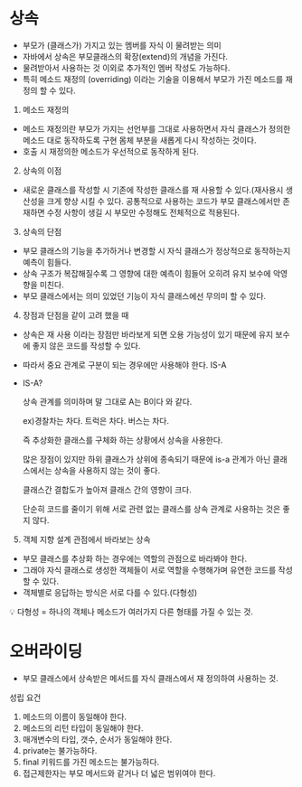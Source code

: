 # 상속
- 부모가 (클래스가) 가지고 있는 멤버를 자식 이 물려받는 의미
- 자바에서 상속은 부모클래스의 확장(extend)의 개념을 가진다.
- 물려받아서 사용하는 것 이외로 추가적인 멤버 작성도 가능하다.
- 특히 메소드 재정의 (overriding) 이라는 기술을 이용해서 부모가 가진 메소드를 재 정의 할 수 있다.

1. 메소드 재정의 
- 메소드 재정의란 부모가 가지는 선언부를 그대로 사용하면서 자식 클래스가 정의한 메소드 대로 동작하도록 구현 몸체 부분을 새롭게 다시 작성하는 것이다.
- 호출 시 재정의한 메소드가 우선적으로 동작하게 된다.

2. 상속의 이점
- 새로운 클래스를 작성할 시 기존에 작성한 클래스를 재 사용할 수 있다.(재사용시 생산성을 크게 향상 시킬 수 있다. 공통적으로 사용하는 코드가 부모 클래스에서만 존재하면 수정 사항이 생길 시 부모만 수정해도 전체적으로 적용된다.
3. 상속의 단점
- 부모 클래스의 기능을 추가하거나 변경할 시 자식 클래스가 정상적으로 동작하는지 예측이 힘들다.
- 상속 구조가 복잡해질수록 그 영향에 대한 예측이 힘들어 오히려 유지 보수에 악영향을 미친다.
- 부모 클래스에서는 의미 있었던 기능이 자식 클래스에선 무의미 할 수 있다.

4. 장점과 단점을 같이 고려 했을 때
- 상속은 재 사용 이라는 장점만 바라보게 되면 오용 가능성이 있기 때문에 유지 보수에 좋지 않은 코드를 작성할 수 있다.
- 따라서 중요 관계로 구분이 되는 경우에만 사용해야 한다. IS-A

- IS-A?
    
    상속 관계를 의미하며 말 그대로 A는 B이다 와 같다.
    
    ex)경찰차는 차다. 트럭은 차다. 버스는 차다.
    
    즉 추상화한 클래스를 구체화 하는 상황에서 상속을 사용한다.
    
    많은 장점이 있지만 하위 클래스가 상위에 종속되기 때문에 is-a 관계가 아닌 클래스에서는 상속을 사용하지 않는 것이 좋다.
    
    클래스간 결합도가 높아져 클래스 간의 영향이 크다.
    
    단순히 코드를 줄이기 위해 서로 관련 없는 클래스를 상속 관계로 사용하는 것은 좋지 않다.

5. 객체 지향 설계 관점에서 바라보는 상속
- 부모 클래스를 추상화 하는 경우에는 역할의 관점으로 바라봐야 한다.
- 그래야 자식 클래스로 생성한 객체들이 서로 역할을 수행해가며 유연한 코드를 작성할 수 있다.
- 객체별로 응답하는 방식은 서로 다를 수 있다.(다형성)

<aside>
💡 다형성 = 하나의 객체나 메소드가 여러가지 다른 형태를 가질 수 있는 것.

</aside>


# 오버라이딩

- 부모 클래스에서 상속받은 메서드를 자식 클래스에서 재 정의하여 사용하는 것.

성립 요건
1. 메소드의 이름이 동일해야 한다.
2. 메소드의 리턴 타입이 동일해야 한다.
3. 매개변수의 타입, 갯수, 순서가 동일해야 한다.
4. private는 불가능하다.
5. final 키워드를 가진 메소드는 불가능하다.
6. 접근제한자는 부모 메서드와 같거나 더 넓은 범위여야 한다.
